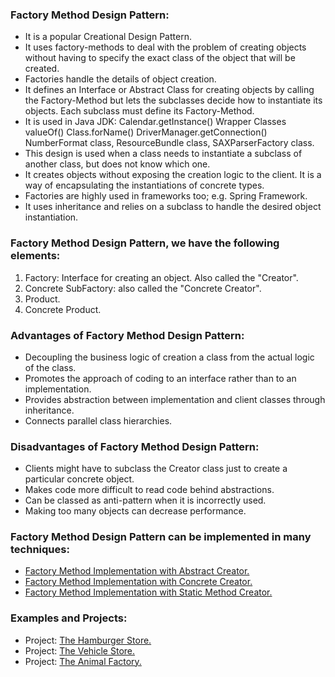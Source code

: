 ### Factory Method Design Pattern:
- It is a popular Creational Design Pattern.
- It uses factory-methods to deal with the problem of creating objects without having to specify the exact class of the object that will be created.<br/>
- Factories handle the details of object creation.<br/>
- It defines an Interface or Abstract Class for creating objects by calling the Factory-Method but lets the subclasses decide how to instantiate its objects. Each subclass must define its Factory-Method.<br/>
- It is used in Java JDK:	Calendar.getInstance()		Wrapper Classes valueOf()		Class.forName()		DriverManager.getConnection() NumberFormat class, ResourceBundle class, SAXParserFactory class.<br/>
- This design is used when a class needs to instantiate a subclass of another class, but does not know which one.<br/>
- It creates objects without exposing the creation logic to the client. It is a way of encapsulating the instantiations of concrete types.<br/> 
- Factories are highly used in frameworks too; e.g. Spring Framework.<br/>
- It uses inheritance and relies on a subclass to handle the desired object instantiation.<br/>
	
			
### Factory Method Design Pattern, we have the following elements:
1. Factory: Interface for creating an object. Also called the "Creator".
2. Concrete SubFactory: also called the "Concrete Creator".
3. Product.
4. Concrete Product.


### Advantages of Factory Method Design Pattern:
- Decoupling the business logic of creation a class from the actual logic of the class.<br/>
- Promotes the approach of coding to an interface rather than to an implementation.<br/>
- Provides abstraction between implementation and client classes through inheritance.<br/>
- Connects parallel class hierarchies.<br/>


### Disadvantages of Factory Method Design Pattern:
- Clients might have to subclass the Creator class just to create a particular concrete object.<br/>
- Makes code more difficult to read code behind abstractions.<br/>
- Can be classed as anti-pattern when it is incorrectly used.<br/>
- Making too many objects can decrease performance.<br/>

	
### Factory Method Design Pattern can be implemented in many techniques:
- [Factory Method Implementation with Abstract Creator.](/src/main/java/creationalDesignPatterns/factoryMethodDesignPattern/FactoryMethodImplementationWithAbstractCreator.java)		 	
- [Factory Method Implementation with Concrete Creator.](/src/main/java/creationalDesignPatterns/factoryMethodDesignPattern/FactoryMethodImplementationWithConcreteCreator.java)										
- [Factory Method Implementation with Static Method Creator.](/src/main/java/creationalDesignPatterns/factoryMethodDesignPattern/FactoryMethodImplementationWithStaticMethodCreator.java)								


### Examples and Projects:	
- Project:	[The Hamburger Store.](/src/main/java/creationalDesignPatterns/factoryMethodDesignPattern/hamburgerStore/Main/Main.java)
- Project:	[The Vehicle Store.](/src/main/java/creationalDesignPatterns/factoryMethodDesignPattern/vehicleStore/Main/Main.java)
- Project:	[The Animal Factory.](/src/main/java/creationalDesignPatterns/factoryMethodDesignPattern/animalFactory/Main/Main.java)
